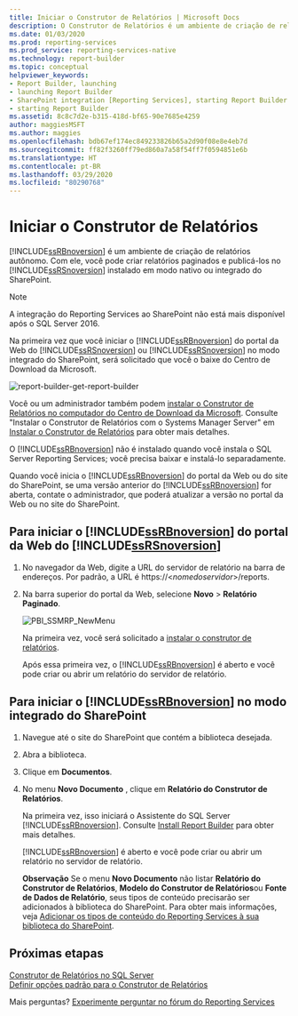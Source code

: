 ```yaml
---
title: Iniciar o Construtor de Relatórios | Microsoft Docs
description: O Construtor de Relatórios é um ambiente de criação de relatórios autônomo. Na primeira vez em que você o inicia, o Centro de Download da Microsoft solicita que você o baixe.
ms.date: 01/03/2020
ms.prod: reporting-services
ms.prod_service: reporting-services-native
ms.technology: report-builder
ms.topic: conceptual
helpviewer_keywords:
- Report Builder, launching
- launching Report Builder
- SharePoint integration [Reporting Services], starting Report Builder
- starting Report Builder
ms.assetid: 8c8c7d2e-b315-418d-bf65-90e7685e4259
author: maggiesMSFT
ms.author: maggies
ms.openlocfilehash: bdb67ef174ec849233826b65a2d90f08e8e4eb7d
ms.sourcegitcommit: ff82f3260ff79ed860a7a58f54ff7f0594851e6b
ms.translationtype: HT
ms.contentlocale: pt-BR
ms.lasthandoff: 03/29/2020
ms.locfileid: "80290768"
---
```

# <a name="start-report-builder"></a>Iniciar o Construtor de Relatórios

[!INCLUDE[ssRBnoversion](../../includes/ssrbnoversion.md)] é um ambiente de criação de relatórios autônomo. Com ele, você pode criar relatórios paginados e publicá-los no [!INCLUDE[ssRSnoversion](../../includes/ssrsnoversion-md.md)] instalado em modo nativo ou integrado do SharePoint.  

> [!NOTE]
> A integração do Reporting Services ao SharePoint não está mais disponível após o SQL Server 2016.
  
 Na primeira vez que você iniciar o [!INCLUDE[ssRBnoversion](../../includes/ssrbnoversion.md)] do portal da Web do [!INCLUDE[ssRSnoversion](../../includes/ssrsnoversion-md.md)] ou [!INCLUDE[ssRSnoversion](../../includes/ssrsnoversion-md.md)] no modo integrado do SharePoint, será solicitado que você o baixe do Centro de Download da Microsoft. 
 
![report-builder-get-report-builder](../../reporting-services/report-builder/media/report-builder-get-report-builder.png) 
 
 Você ou um administrador também podem [instalar o Construtor de Relatórios no computador do Centro de Download da Microsoft](https://go.microsoft.com/fwlink/?LinkID=219138). Consulte "Instalar o Construtor de Relatórios com o Systems Manager Server" em [Instalar o Construtor de Relatórios](../../reporting-services/install-windows/install-report-builder.md) para obter mais detalhes.
 
 O [!INCLUDE[ssRBnoversion](../../includes/ssrbnoversion.md)] não é instalado quando você instala o SQL Server Reporting Services; você precisa baixar e instalá-lo separadamente.  
  
 Quando você inicia o [!INCLUDE[ssRBnoversion](../../includes/ssrbnoversion.md)] do portal da Web ou do site do SharePoint, se uma versão anterior do [!INCLUDE[ssRBnoversion](../../includes/ssrbnoversion.md)] for aberta, contate o administrador, que poderá atualizar a versão no portal da Web ou no site do SharePoint.  
  
## <a name="to-start-ssrbnoversion-from-the-ssrsnoversion-web-portal"></a>Para iniciar o [!INCLUDE[ssRBnoversion](../../includes/ssrbnoversion.md)] do portal da Web do [!INCLUDE[ssRSnoversion](../../includes/ssrsnoversion-md.md)]  
  
1.  No navegador da Web, digite a URL do servidor de relatório na barra de endereços. Por padrão, a URL é https://\<*nomedoservidor*>/reports.  
  
2.  Na barra superior do portal da Web, selecione **Novo** > **Relatório Paginado**.  
  
     ![PBI_SSMRP_NewMenu](../../reporting-services/mobile-reports/media/pbi-ssmrp-newmenu.png "PBI_SSMRP_NewMenu")  
  
     Na primeira vez, você será solicitado a [instalar o construtor de relatórios](../../reporting-services/install-windows/install-report-builder.md). 
  
     Após essa primeira vez, o [!INCLUDE[ssRBnoversion](../../includes/ssrbnoversion.md)] é aberto e você pode criar ou abrir um relatório do servidor de relatório.  
  
## <a name="to-start-ssrbnoversion-in-sharepoint-integrated-mode"></a>Para iniciar o [!INCLUDE[ssRBnoversion](../../includes/ssrbnoversion.md)] no modo integrado do SharePoint  
  
1.  Navegue até o site do SharePoint que contém a biblioteca desejada.  
  
2.  Abra a biblioteca.  
  
3.  Clique em **Documentos**.  
  
4.  No menu **Novo Documento** , clique em **Relatório do Construtor de Relatórios**.  
  
     Na primeira vez, isso iniciará o Assistente do SQL Server [!INCLUDE[ssRBnoversion](../../includes/ssrbnoversion.md)]. Consulte [Install Report Builder](../../reporting-services/install-windows/install-report-builder.md) para obter mais detalhes.  
  
     [!INCLUDE[ssRBnoversion](../../includes/ssrbnoversion.md)] é aberto e você pode criar ou abrir um relatório no servidor de relatório.  
  
     **Observação** Se o menu **Novo Documento** não listar **Relatório do Construtor de Relatórios**, **Modelo do Construtor de Relatórios**ou **Fonte de Dados de Relatório**, seus tipos de conteúdo precisarão ser adicionados à biblioteca do SharePoint. Para obter mais informações, veja [Adicionar os tipos de conteúdo do Reporting Services à sua biblioteca do SharePoint](../../reporting-services/report-server-sharepoint/add-reporting-services-content-types-to-a-sharepoint-library.md).  

## <a name="next-steps"></a>Próximas etapas

[Construtor de Relatórios no SQL Server](../../reporting-services/report-builder/report-builder-in-sql-server-2016.md)   
[Definir opções padrão para o Construtor de Relatórios](../../reporting-services/report-builder/set-default-options-for-report-builder.md)  

Mais perguntas? [Experimente perguntar no fórum do Reporting Services](https://go.microsoft.com/fwlink/?LinkId=620231)
